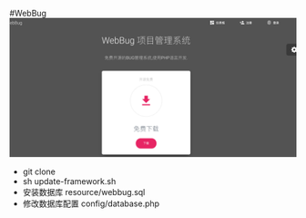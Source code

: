 #WebBug
![](resource/1.png)
 
   - git clone 
   - sh update-framework.sh
   - 安装数据库 resource/webbug.sql
   - 修改数据库配置 config/database.php
